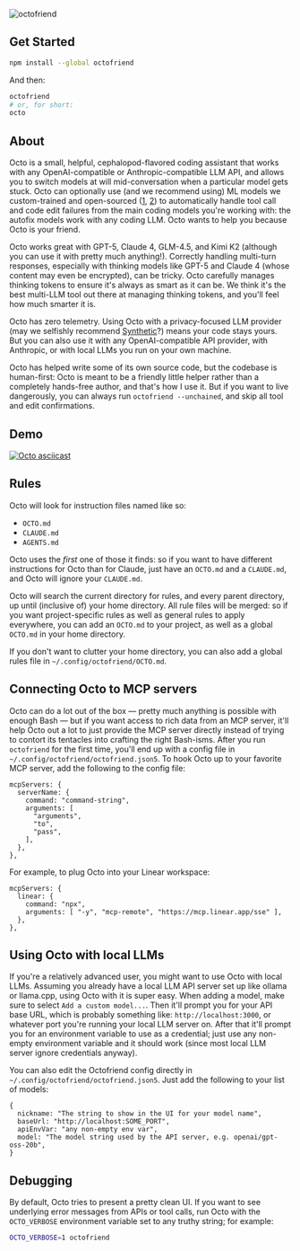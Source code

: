 ![octofriend](https://raw.githubusercontent.com/synthetic-lab/octofriend/main/octofriend.png)

## Get Started

```bash
npm install --global octofriend
```

And then:

```bash
octofriend
# or, for short:
octo
```

## About

Octo is a small, helpful, cephalopod-flavored coding assistant that works with
any OpenAI-compatible or Anthropic-compatible LLM API, and allows you to switch
models at will mid-conversation when a particular model gets stuck. Octo can
optionally use (and we recommend using) ML models we custom-trained and
open-sourced ([1](https://huggingface.co/syntheticlab/diff-apply),
[2](https://huggingface.co/syntheticlab/fix-json)) to automatically handle tool
call and code edit failures from the main coding models you're working with:
the autofix models work with any coding LLM. Octo wants to help you because
Octo is your friend.

Octo works great with GPT-5, Claude 4, GLM-4.5, and Kimi K2 (although you can
use it with pretty much anything!). Correctly handling multi-turn responses,
especially with thinking models like GPT-5 and Claude 4 (whose content may
even be encrypted), can be tricky. Octo carefully manages thinking tokens to
ensure it's always as smart as it can be. We think it's the best multi-LLM tool
out there at managing thinking tokens, and you'll feel how much smarter it is.

Octo has zero telemetry. Using Octo with a privacy-focused LLM provider (may we
selfishly recommend [Synthetic](https://synthetic.new)?) means your code stays
yours. But you can also use it with any OpenAI-compatible API provider, with
Anthropic, or with local LLMs you run on your own machine.

Octo has helped write some of its own source code, but the codebase is
human-first: Octo is meant to be a friendly little helper rather than a
completely hands-free author, and that's how I use it. But if you want to live
dangerously, you can always run `octofriend --unchained`, and skip all tool and
edit confirmations.

## Demo
[![Octo asciicast](https://raw.githubusercontent.com/synthetic-lab/octofriend/main/octo-asciicast.svg)](https://asciinema.org/a/728456)
## Rules

Octo will look for instruction files named like so:

- `OCTO.md`
- `CLAUDE.md`
- `AGENTS.md`

Octo uses the *first* one of those it finds: so if you want to have different
instructions for Octo than for Claude, just have an `OCTO.md` and a
`CLAUDE.md`, and Octo will ignore your `CLAUDE.md`.

Octo will search the current directory for rules, and every parent directory,
up until (inclusive of) your home directory. All rule files will be merged: so
if you want project-specific rules as well as general rules to apply
everywhere, you can add an `OCTO.md` to your project, as well as a global
`OCTO.md` in your home directory.

If you don't want to clutter your home directory, you can also add a global
rules file in `~/.config/octofriend/OCTO.md`.

## Connecting Octo to MCP servers

Octo can do a lot out of the box — pretty much anything is possible with enough
Bash — but if you want access to rich data from an MCP server, it'll help Octo
out a lot to just provide the MCP server directly instead of trying to contort
its tentacles into crafting the right Bash-isms. After you run `octofriend` for
the first time, you'll end up with a config file in
`~/.config/octofriend/octofriend.json5`. To hook Octo up to your favorite MCP
server, add the following to the config file:

```json5
mcpServers: {
  serverName: {
    command: "command-string",
    arguments: [
      "arguments",
      "to",
      "pass",
    ],
  },
},
```

For example, to plug Octo into your Linear workspace:

```json5
mcpServers: {
  linear: {
    command: "npx",
    arguments: [ "-y", "mcp-remote", "https://mcp.linear.app/sse" ],
  },
},
```

## Using Octo with local LLMs

If you're a relatively advanced user, you might want to use Octo with local
LLMs. Assuming you already have a local LLM API server set up like ollama or
llama.cpp, using Octo with it is super easy. When adding a model, make sure to
select `Add a custom model...`. Then it'll prompt you for your API base URL,
which is probably something like: `http://localhost:3000`, or whatever port
you're running your local LLM server on. After that it'll prompt you for an
environment variable to use as a credential; just use any non-empty environment
variable and it should work (since most local LLM server ignore credentials
anyway).

You can also edit the Octofriend config directly in
`~/.config/octofriend/octofriend.json5`. Just add the following to your list of
models:

```json5
{
  nickname: "The string to show in the UI for your model name",
  baseUrl: "http://localhost:SOME_PORT",
  apiEnvVar: "any non-empty env var",
  model: "The model string used by the API server, e.g. openai/gpt-oss-20b",
}
```

## Debugging

By default, Octo tries to present a pretty clean UI. If you want to see
underlying error messages from APIs or tool calls, run Octo with the
`OCTO_VERBOSE` environment variable set to any truthy string; for example:

```bash
OCTO_VERBOSE=1 octofriend
```
